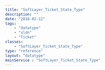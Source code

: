 ```yaml
---
title: "SoftLayer_Ticket_State_Type"
description: ""
date: "2018-02-12"
tags:
    - "datatype"
    - "sldn"
    - "Ticket"
classes:
    - "SoftLayer_Ticket_State_Type"
type: "reference"
layout: "datatype"
mainService : "SoftLayer_Ticket_State_Type"
---
```

